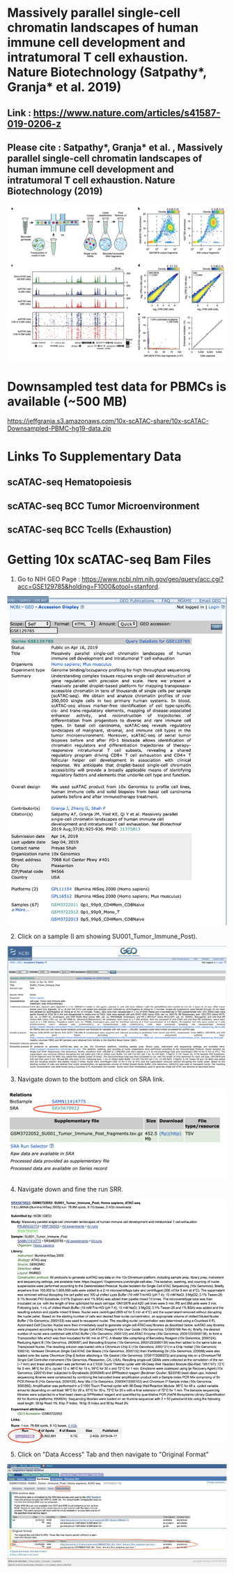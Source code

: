 # Massively parallel single-cell chromatin landscapes of human immune cell development and intratumoral T cell exhaustion. Nature Biotechnology (Satpathy*, Granja* et al. 2019)

## **Link** : https://www.nature.com/articles/s41587-019-0206-z

## Please cite : Satpathy*, Granja* et al. , Massively parallel single-cell chromatin landscapes of human immune cell development and intratumoral T cell exhaustion. Nature Biotechnology (2019) <br/>

![](Figure1.png)

# Downsampled test data for PBMCs is available (~500 MB)

https://jeffgranja.s3.amazonaws.com/10x-scATAC-share/10x-scATAC-Downsampled-PBMC-hg19-data.zip

# Links To Supplementary Data

## scATAC-seq Hematopoiesis

## scATAC-seq BCC Tumor Microenvironment

## scATAC-seq BCC Tcells (Exhaustion)

# Getting 10x scATAC-seq Bam Files

1. Go to NIH GEO Page : https://www.ncbi.nlm.nih.gov/geo/query/acc.cgi?acc=GSE129785&holding=F1000&otool=stanford.

![](Step0.png)

2. Click on a sample (I am showing SU001_Tumor_Immune_Post).

![](Step1.png)

3. Navigate down to the bottom and click on SRA link.

![](Step2.png)

4. Navigate down and fine the run SRR.

![](Step3.png)

5. Click on "Data Access" Tab and then navigate to "Original Format"

![](Step4.png)





